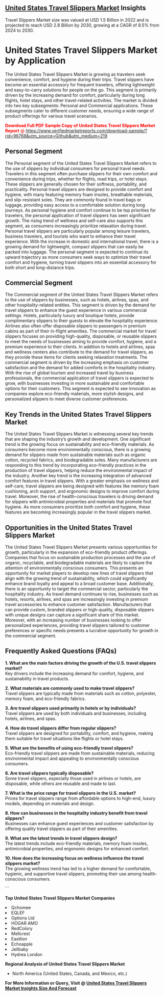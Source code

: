 <h2><a href="https://www.verifiedmarketreports.com/download-sample/?rid=96768&amp;utm_source=Github&amp;utm_medium=219" target="_blank">United States Travel Slippers Market</a> Insights</h2><p>Travel Slippers Market size was valued at USD 1.5 Billion in 2022 and is projected to reach USD 2.8 Billion by 2030, growing at a CAGR of 8.5% from 2024 to 2030.</p><p> <h1>United States Travel Slippers Market by Application</h1> <p>The United States Travel Slippers Market is growing as travelers seek convenience, comfort, and hygiene during their trips. Travel slippers have become an essential accessory for frequent travelers, offering lightweight and easy-to-carry solutions for people on the go. This segment is primarily driven by the increasing demand for comfort, particularly during long flights, hotel stays, and other travel-related activities. The market is divided into two key subsegments: Personal and Commercial applications. These subsegments cater to different customer needs, ensuring a wide range of product offerings for various travel scenarios. <p><span class=""><span style="color: #ff0000;"><strong>Download Full PDF Sample Copy of United States Travel Slippers Market Report</strong> @ </span><a href="https://www.verifiedmarketreports.com/download-sample/?rid=96768&amp;utm_source=Github&amp;utm_medium=219" target="_blank">https://www.verifiedmarketreports.com/download-sample/?rid=96768&amp;utm_source=Github&amp;utm_medium=219</a></span></p> </p> <h2>Personal Segment</h2> <p>The Personal segment of the United States Travel Slippers Market refers to the use of slippers by individual consumers for personal travel needs. Travelers in this segment often purchase slippers for their own comfort and convenience during trips, whether for flights, road trips, or hotel stays. These slippers are generally chosen for their softness, portability, and practicality. Personal travel slippers are designed to provide comfort and hygiene, with many featuring memory foam insoles, breathable materials, and slip-resistant soles. They are commonly found in travel bags or luggage, providing easy access to a comfortable solution during long journeys. As personal hygiene and comfort continue to be top priorities for travelers, the personal application of travel slippers has seen significant growth. The rising trend of wellness and self-care also supports this segment, as consumers increasingly prioritize relaxation during travel. Personal travel slippers are particularly popular among leisure travelers, business travelers, and tourists who want to enhance their travel experience. With the increase in domestic and international travel, there is a growing demand for lightweight, compact slippers that can easily be packed into luggage. The personal segment is expected to continue its upward trajectory as more consumers seek ways to optimize their travel comfort and hygiene, turning travel slippers into an essential accessory for both short and long-distance trips. <h2>Commercial Segment</h2> <p>The Commercial segment of the United States Travel Slippers Market refers to the use of slippers by businesses, such as hotels, airlines, spas, and other hospitality-related entities. This segment is driven by the demand for travel slippers to enhance the guest experience in various commercial settings. Hotels, particularly luxury and boutique hotels, provide complimentary slippers to their guests to elevate the hospitality experience. Airlines also often offer disposable slippers to passengers in premium cabins as part of their in-flight amenities. The commercial market for travel slippers focuses on providing high-quality, disposable, or reusable slippers to meet the needs of businesses aiming to provide comfort, hygiene, and a premium experience to their clients. In addition to hotels and airlines, spas and wellness centers also contribute to the demand for travel slippers, as they provide these items for clients seeking relaxation treatments. The commercial segment is driven by the increasing emphasis on customer satisfaction and the demand for added comforts in the hospitality industry. With the rise of global tourism and increased travel by business professionals, the commercial application of travel slippers is expected to grow, with businesses investing in more sustainable and comfortable options for their customers. This segment is expected to see innovation as companies explore eco-friendly materials, more stylish designs, and personalized slippers to meet diverse customer preferences. <h2>Key Trends in the United States Travel Slippers Market</h2> <p>The United States Travel Slippers Market is witnessing several key trends that are shaping the industry’s growth and development. One significant trend is the growing focus on sustainability and eco-friendly materials. As consumers become more environmentally conscious, there is a growing demand for slippers made from sustainable materials such as organic cotton, recycled fabrics, and biodegradable soles. Many manufacturers are responding to this trend by incorporating eco-friendly practices in the production of travel slippers, helping reduce the environmental impact of the industry. Another key trend is the increasing integration of advanced comfort features in travel slippers. With a greater emphasis on wellness and self-care, travel slippers are being designed with features like memory foam cushioning, arch support, and ergonomic designs to improve comfort during travel. Moreover, the rise of health-conscious travelers is driving demand for slippers with antimicrobial properties and materials that promote foot hygiene. As more consumers prioritize both comfort and hygiene, these features are becoming increasingly popular in the travel slippers market. <h2>Opportunities in the United States Travel Slippers Market</h2> <p>The United States Travel Slippers Market presents various opportunities for growth, particularly in the expansion of eco-friendly product offerings. Companies that focus on sustainable production processes and the use of organic, recyclable, and biodegradable materials are likely to capture the attention of environmentally conscious consumers. This presents an opportunity for market players to develop new lines of travel slippers that align with the growing trend of sustainability, which could significantly enhance brand loyalty and appeal to a broad customer base. Additionally, there is an opportunity to target the commercial sector, particularly the hospitality industry. As travel demand continues to rise, businesses such as hotels, resorts, airlines, and spas are increasingly investing in premium travel accessories to enhance customer satisfaction. Manufacturers that can provide custom, branded slippers or high-quality, disposable slippers with unique designs can capture a significant share of this market. Moreover, with an increasing number of businesses looking to offer personalized experiences, providing travel slippers tailored to customer preferences or specific needs presents a lucrative opportunity for growth in the commercial segment. <h2>Frequently Asked Questions (FAQs)</h2> <p><strong>1. What are the main factors driving the growth of the U.S. travel slippers market?</strong><br> Key drivers include the increasing demand for comfort, hygiene, and sustainability in travel products.</p> <p><strong>2. What materials are commonly used to make travel slippers?</strong><br> Travel slippers are typically made from materials such as cotton, polyester, memory foam, and eco-friendly fabrics.</p> <p><strong>3. Are travel slippers used primarily in hotels or by individuals?</strong><br> Travel slippers are used by both individuals and businesses, including hotels, airlines, and spas.</p> <p><strong>4. How do travel slippers differ from regular slippers?</strong><br> Travel slippers are designed for portability, comfort, and hygiene, making them suitable for travel situations like flights or hotel stays.</p> <p><strong>5. What are the benefits of using eco-friendly travel slippers?</strong><br> Eco-friendly travel slippers are made from sustainable materials, reducing environmental impact and appealing to environmentally conscious consumers.</p> <p><strong>6. Are travel slippers typically disposable?</strong><br> Some travel slippers, especially those used in airlines or hotels, are disposable, while others are reusable and made to last.</p> <p><strong>7. What is the price range for travel slippers in the U.S. market?</strong><br> Prices for travel slippers range from affordable options to high-end, luxury models, depending on materials and design.</p> <p><strong>8. How can businesses in the hospitality industry benefit from travel slippers?</strong><br> Businesses can enhance guest experiences and customer satisfaction by offering quality travel slippers as part of their amenities.</p> <p><strong>9. What are the latest trends in travel slippers design?</strong><br> The latest trends include eco-friendly materials, memory foam insoles, antimicrobial properties, and ergonomic designs for enhanced comfort.</p> <p><strong>10. How does the increasing focus on wellness influence the travel slippers market?</strong><br> The growing wellness trend has led to a higher demand for comfortable, hygienic, and supportive travel slippers, promoting their use among health-conscious consumers.</p> ```</p><p><strong>Top United States Travel Slippers Market Companies</strong></p><div data-test-id=""><p><li>Qchomee</li><li> EQLEF</li><li> Options Ltd</li><li> HOGAR AMO</li><li> RedColory</li><li> Mellcrest</li><li> Eastlion</li><li> Echoapple</li><li> Jellbaby</li><li> Hydrea London</li></p><div><strong>Regional Analysis of&nbsp;United States Travel Slippers Market</strong></div><ul><li dir="ltr"><p dir="ltr">North America&nbsp;(United States, Canada, and Mexico, etc.)</p></li></ul><p><strong>For More Information or Query, Visit @&nbsp;</strong><strong><a href="https://www.verifiedmarketreports.com/product/global-travel-slippers-market-growth-2019-2024/?utm_source=Github&amp;utm_medium=219" target="_blank">United States Travel Slippers Market Insights Size And Forecast</a></strong></p></div>
